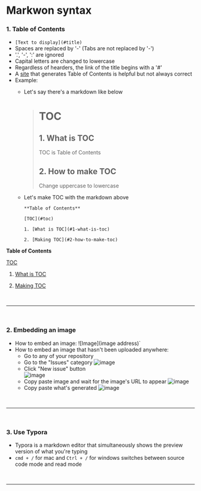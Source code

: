 # Markwon syntax

### 1. Table of Contents
- `[Text to display](#title)`
- Spaces are replaced by '-' (Tabs are not replaced by '-')
- '.', '-', ':' are ignored
- Capital letters are changed to lowercase
- Regardless of hearders, the link of the title begins with a '#'
- A [site](https://ecotrust-canada.github.io/markdown-toc/) that generates Table of Contents is helpful but not always correct
- Example:<br>
   - Let's say there's a markdown like below
     > # TOC
     > ## 1. What is TOC
     > TOC is Table of Contents
     > ## 2. How to make TOC
     > Change uppercase to lowercase
     
  - Let's make TOC with the markdown above
    ```
    **Table of Contents**
    
    [TOC](#toc)
    
    1. [What is TOC](#1-what-is-toc)
    
    2. [Making TOC](#2-how-to-make-toc)
    ```


**Table of Contents**

[TOC](#toc)
    
1. [What is TOC](#1-what-is-toc)
    
2. [Making TOC](#2-how-to-make-toc)


<br>


---


<br>

### 2. Embedding an image
- How to embed an image: ![Image](image address)`
- How to embed an image that hasn't been uploaded anywhere:
  - Go to any of your repository
  - Go to the "Issues" category
  ![image](https://user-images.githubusercontent.com/52592748/86533286-1bca2700-bf0b-11ea-8b53-9a0613224a0a.png)
  - Click "New issue" button <br>
  ![image](https://user-images.githubusercontent.com/52592748/86533343-7d8a9100-bf0b-11ea-8ba7-a198f1350288.png)
  - Copy paste image and wait for the image's URL to appear
  ![image](https://user-images.githubusercontent.com/52592748/86533320-5af87800-bf0b-11ea-8cfd-d98d61a330e1.png)
  - Copy paste what's generated
  ![image](https://user-images.githubusercontent.com/52592748/86533338-72cffc00-bf0b-11ea-85b4-fdaa0c6d13fc.png)


<br>


---


<br>

### 3. Use Typora
- Typora is a markdown editor that simultaneously shows the preview version of what you're typing
- `cmd + /` for mac and `Ctrl + /` for windows switches between source code mode and read mode


<br>

---

<br>

